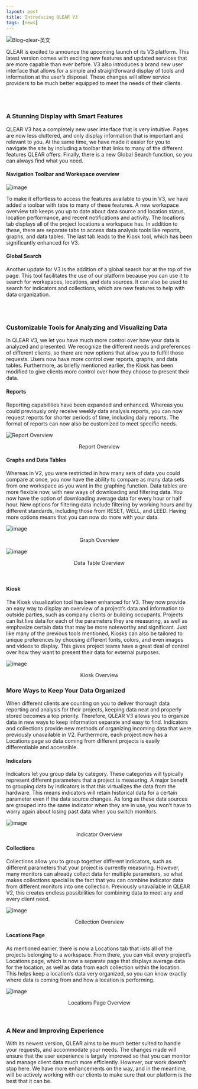 ```yaml
---
layout: post
title: Introducing QLEAR V3 
tags: [news]
---
```


![Blog-qlear-英文](https://user-images.githubusercontent.com/26155270/63856150-91a06080-c9d3-11e9-8c45-aef01d2e8c69.png)

QLEAR is excited to announce the upcoming launch of its V3 platform. This latest version comes with exciting new features and updated services that are more capable than ever before. V3 also introduces a brand new user interface that allows for a simple and straightforward display of tools and information at the user’s disposal. These changes will allow service providers to be much better equipped to meet the needs of their clients.

<br/>
<br/>

### A Stunning Display with Smart Features

QLEAR V3 has a completely new user interface that is very intuitive. Pages are now less cluttered, and only display information that is important and relevant to you. At the same time, we have made it easier for you to navigate the site by including a toolbar that links to many of the different features QLEAR offers. Finally, there is a new Global Search function, so you can always find what you need.

#### Navigation Toolbar and Workspace overview

![image](https://user-images.githubusercontent.com/26155270/63854088-e1c8f400-c9ce-11e9-85f0-3c01e9af7a19.png)

To make it effortless to access the features available to you in V3, we have added a toolbar with tabs to many of these features. A new workspace overview tab keeps you up to date about data source and location status, location performance, and recent notifications and activity. The locations tab displays all of the project locations a workspace has. In addition to these, there are separate tabs to access data analysis tools like reports, graphs, and data tables. The last tab leads to the Kiosk tool, which has been significantly enhanced for V3.

#### Global Search

Another update for V3 is the addition of a global search bar at the top of the page. This tool facilitates the use of our platform because you can use it to search for workspaces, locations, and data sources. It can also be used to search for indicators and collections, which are new features to help with data organization. 

<br/>
<br/>

### Customizable Tools for Analyzing and Visualizing Data

In QLEAR V3, we let you have much more control over how your data is analyzed and presented. We recognize the different needs and preferences of different clients, so there are new options that allow you to fulfill those requests. Users now have more control over reports, graphs, and data tables. Furthermore, as briefly mentioned earlier, the Kiosk has been modified to give clients more control over how they choose to present their data. 

#### Reports

Reporting capabilities have been expanded and enhanced. Whereas you could previously only receive weekly data analysis reports, you can now request reports for shorter periods of time, including daily reports. The format of reports can now also be customized to meet specific needs.

![Report Overview](https://user-images.githubusercontent.com/26155270/63854178-26ed2600-c9cf-11e9-857b-42d7e5d11142.png)
<center>Report Overview</center>

#### Graphs and Data Tables

Whereas in V2, you were restricted in how many sets of data you could compare at once, you now have the ability to compare as many data sets from one workspace as you want in the graphing function. Data tables are more flexible now, with new ways of downloading and filtering data. You now have the option of downloading average data for every hour or half hour. New options for filtering data include filtering by working hours and by different standards, including those from RESET, WELL, and LEED. Having more options means that you can now do more with your data. 

![image](https://user-images.githubusercontent.com/54521604/63932214-56606900-ca89-11e9-9d8d-52c6cc422198.png)
<center>Graph Overview</center>

![image](https://user-images.githubusercontent.com/26155270/63854308-76335680-c9cf-11e9-90bd-8cae0bb3500e.png)
<center>Data Table Overview</center>

<br/>
<br/>

#### Kiosk

The Kiosk visualization tool has been enhanced for V3. They now provide an easy way to display an overview of a project’s data and information to outside parties, such as company clients or building occupants. Projects can list live data for each of the parameters they are measuring, as well as emphasize certain data that may be more noteworthy and significant. Just like many of the previous tools mentioned, Kiosks can also be tailored to unique preferences by choosing different fonts, colors, and even images and videos to display. This gives project teams have a great deal of control over how they want to present their data for external purposes.

![image](https://user-images.githubusercontent.com/26155270/63854336-88ad9000-c9cf-11e9-9126-66bee0202609.png)
<center>Kiosk Overview</center>


### More Ways to Keep Your Data Organized 

When different clients are counting on you to deliver thorough data reporting and analysis for their projects, keeping data neat and properly stored becomes a top priority. Therefore, QLEAR V3 allows you to organize data in new ways to keep information separate and easy to find. Indicators and collections provide new methods of organizing incoming data that were previously unavailable in V2. Furthermore, each project now has a Locations page so data coming from different projects is easily differentiable and accessible. 

#### Indicators

Indicators let you group data by category. These categories will typically represent different parameters that a project is measuring. A major benefit to grouping data by indicators is that this virtualizes the data from the hardware. This means indicators will retain historical data for a certain parameter even if the data source changes. As long as these data sources are grouped into the same indicator when they are in use, you won’t have to worry again about losing past data when you switch monitors.

![image](https://user-images.githubusercontent.com/26155270/63854370-a11daa80-c9cf-11e9-8d6f-ec3c0322bb8e.png)
<center>Indicator Overview</center>

#### Collections

Collections allow you to group together different indicators, such as different parameters that your project is currently measuring. However, many monitors can already collect data for multiple parameters, so what makes collections special is the fact that you can combine indicator data from different monitors into one collection. Previously unavailable in QLEAR V2, this creates endless possibilities for combining data to meet any and every client need.

![image](https://user-images.githubusercontent.com/54521604/63932245-65dfb200-ca89-11e9-8517-159432c69b93.png)
<center>Collection Overview</center>

#### Locations Page

As mentioned earlier, there is now a Locations tab that lists all of the projects belonging to a workspace. From there, you can visit every project’s Locations page, which is now a separate page that displays average data for the location, as well as data from each collection within the location. This helps keep a location’s data very organized, so you can know exactly where data is coming from and how a location is performing.

![image](https://user-images.githubusercontent.com/54521604/63932313-827bea00-ca89-11e9-8bd3-f69ad1b03c9f.png)
<center>Locations Page Overview</center>

<br/>
<br/>

### A New and Improving Experience

With its newest version, QLEAR aims to be much better suited to handle your requests, and accommodate your needs. The changes made will ensure that the user experience is largely improved so that you can monitor and manage client data much more efficiently. However, our work doesn’t stop here. We have more enhancements on the way, and in the meantime, will be actively working with our clients to make sure that our platform is the best that it can be. 


